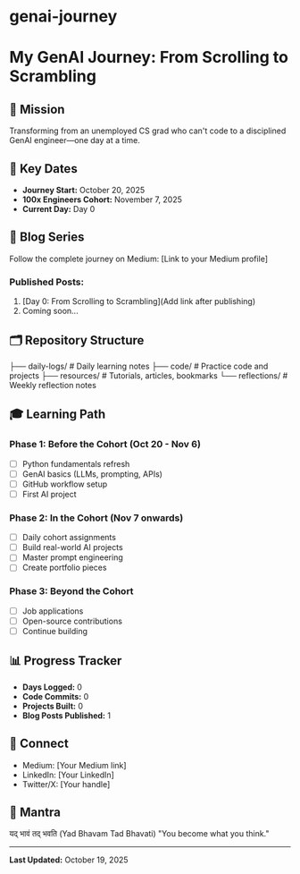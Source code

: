 # genai-journey
# My GenAI Journey: From Scrolling to Scrambling

## 🎯 Mission
Transforming from an unemployed CS grad who can't code to a disciplined GenAI engineer—one day at a time.

## 📅 Key Dates
- **Journey Start:** October 20, 2025
- **100x Engineers Cohort:** November 7, 2025
- **Current Day:** Day 0

## 📖 Blog Series
Follow the complete journey on Medium: [Link to your Medium profile]

### Published Posts:
1. [Day 0: From Scrolling to Scrambling](Add link after publishing)
2. Coming soon...

## 🗂️ Repository Structure
├── daily-logs/ # Daily learning notes
├── code/ # Practice code and projects
├── resources/ # Tutorials, articles, bookmarks
└── reflections/ # Weekly reflection notes

## 🎓 Learning Path

### Phase 1: Before the Cohort (Oct 20 - Nov 6)
- [ ] Python fundamentals refresh
- [ ] GenAI basics (LLMs, prompting, APIs)
- [ ] GitHub workflow setup
- [ ] First AI project

### Phase 2: In the Cohort (Nov 7 onwards)
- [ ] Daily cohort assignments
- [ ] Build real-world AI projects
- [ ] Master prompt engineering
- [ ] Create portfolio pieces

### Phase 3: Beyond the Cohort
- [ ] Job applications
- [ ] Open-source contributions
- [ ] Continue building

## 📊 Progress Tracker
- **Days Logged:** 0
- **Code Commits:** 0
- **Projects Built:** 0
- **Blog Posts Published:** 1

## 🔗 Connect
- Medium: [Your Medium link]
- LinkedIn: [Your LinkedIn]
- Twitter/X: [Your handle]

## 💭 Mantra
यद् भावं तद् भवति (Yad Bhavam Tad Bhavati)
"You become what you think."

---

**Last Updated:** October 19, 2025

